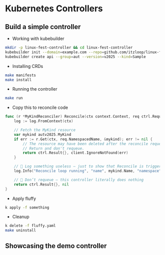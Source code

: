# Kubernetes Controllers

## Build a simple controller

- Working with kubebuilder
```bash
mkdir -p linux-fest-controller && cd linux-fest-controller
kubebuilder init --domain=example.com --repo=github.com/itzloop/linux-fest-controller
kubebuilder create api --group=aut --version=v2025 --kind=Sample
```

- Installing CRDs

```bash
make manifests
make install
```

- Running the controller
```bash
make run
```

- Copy this to reconcile code
```go
func (r *MyKindReconciler) Reconcile(ctx context.Context, req ctrl.Request) (ctrl.Result, error) {
	log := log.FromContext(ctx)

	// Fetch the MyKind resource
	var mykind autv2025.MyKind
	if err := r.Get(ctx, req.NamespacedName, &mykind); err != nil {
		// The resource may have been deleted after the reconcile request.
		// Return and don't requeue.
		return ctrl.Result{}, client.IgnoreNotFound(err)
	}

	// 🐾 Log something useless — just to show that Reconcile is triggered
	log.Info("Reconcile loop running", "name", mykind.Name, "namespace", mykind.Namespace)

	// 🔁 Don’t requeue — this controller literally does nothing
	return ctrl.Result{}, nil
}
```

- Apply fluffy

```bash
k apply -f something
```

- Cleanup
```bash
k delete -f fluffy.yaml
make uninstall
```

## Showcasing the demo controller


